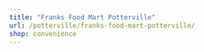 ```yaml
---
title: "Franks Food Mart Potterville"
url: /potterville/franks-food-mart-potterville/
shop: convenience
---
```

